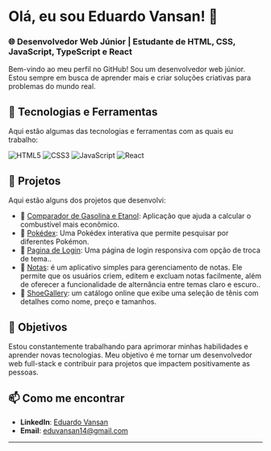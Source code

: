 # Olá, eu sou Eduardo Vansan! 👋

### 🌐 Desenvolvedor Web Júnior | Estudante de HTML, CSS, JavaScript, TypeScript e React

Bem-vindo ao meu perfil no GitHub! Sou um desenvolvedor web júnior. Estou sempre em busca de aprender mais e criar soluções criativas para problemas do mundo real.

## 🚀 Tecnologias e Ferramentas
Aqui estão algumas das tecnologias e ferramentas com as quais eu trabalho:

![HTML5](https://img.shields.io/badge/HTML5-E34F26?style=for-the-badge&logo=html5&logoColor=white) ![CSS3](https://img.shields.io/badge/CSS3-1572B6?style=for-the-badge&logo=css3&logoColor=white) ![JavaScript](https://img.shields.io/badge/JavaScript-F7DF1E?style=for-the-badge&logo=javascript&logoColor=black) ![React](https://img.shields.io/badge/React-20232A?style=for-the-badge&logo=react&logoColor=61DAFB) 

## 📂 Projetos
Aqui estão alguns dos projetos que desenvolvi:

- 🔗 [Comparador de Gasolina e Etanol](https://vansaneduardo.github.io/gasolinaVsEtanol/): Aplicação que ajuda a calcular o combustível mais econômico.
- 🔗 [Pokédex](https://vansaneduardo.github.io/pokedex/): Uma Pokédex interativa que permite pesquisar por diferentes Pokémon.
-  🔗 [Pagina de Login](https://vansaneduardo.github.io/loginPage/): Uma página de login responsiva com opção de troca de tema..
-  🔗 [Notas](https://vansaneduardo.github.io/notes/): é um aplicativo simples para gerenciamento de notas. Ele permite que os usuários criem, editem e excluam notas facilmente, além de oferecer a funcionalidade de alternância entre temas claro e escuro..
-  🔗 [ShoeGallery](https://vansaneduardo.github.io/ShoeGallery/):  um catálogo online que exibe uma seleção de tênis com detalhes como nome, preço e tamanhos.
  
## 🎯 Objetivos
Estou constantemente trabalhando para aprimorar minhas habilidades e aprender novas tecnologias. Meu objetivo é me tornar um desenvolvedor web full-stack e contribuir para projetos que impactem positivamente as pessoas.

## 📫 Como me encontrar
- **LinkedIn**: [Eduardo Vansan](https://www.linkedin.com/in/eduardovansan)
- **Email**: eduvansan14@gmail.com
---



